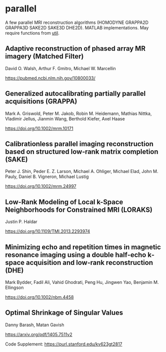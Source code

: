 # parallel
A few parallel MRI reconstruction algorithms (HOMODYNE GRAPPA2D GRAPPA3D SAKE2D SAKE3D DHE2D). MATLAB implementations. May require functions from [util](https://github.com/marcsous/util).

## Adaptive reconstruction of phased array MR imagery (Matched Filter)

David O. Walsh, Arthur F. Gmitro, Michael W. Marcellin

https://pubmed.ncbi.nlm.nih.gov/10800033/

## Generalized autocalibrating partially parallel acquisitions (GRAPPA)

Mark A. Griswold, Peter M. Jakob, Robin M. Heidemann, Mathias Nittka, Vladimir Jellus, Jianmin Wang, Berthold Kiefer, Axel Haase

https://doi.org/10.1002/mrm.10171


## Calibrationless parallel imaging reconstruction based on structured low‐rank matrix completion (SAKE)

Peter J. Shin, Peder E. Z. Larson, Michael A. Ohliger, Michael Elad, John M. Pauly, Daniel B. Vigneron, Michael Lustig

https://doi.org/10.1002/mrm.24997


## Low-Rank Modeling of Local k-Space Neighborhoods for Constrained MRI (LORAKS) 

Justin P. Haldar

https://doi.org/10.1109/TMI.2013.2293974


## Minimizing echo and repetition times in magnetic resonance imaging using a double half‐echo k‐space acquisition and low‐rank reconstruction (DHE)

Mark Bydder, Fadil Ali, Vahid Ghodrati, Peng Hu, Jingwen Yao, Benjamin M. Ellingson

https://doi.org/10.1002/nbm.4458


## Optimal Shrinkage of Singular Values

Danny Barash, Matan Gavish

https://arxiv.org/pdf/1405.7511v2 

Code Supplement: https://purl.stanford.edu/kv623gt2817
